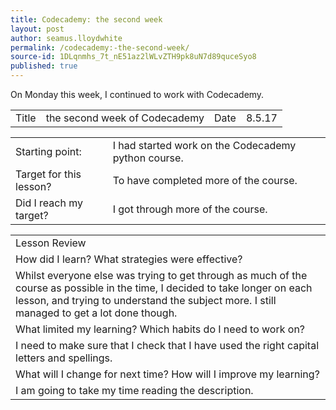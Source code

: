 ```yaml
---
title: Codecademy: the second week
layout: post
author: seamus.lloydwhite
permalink: /codecademy:-the-second-week/
source-id: 1DLqnmhs_7t_nE51az2lWLvZTH9pk8uN7d89quceSyo8
published: true
---
```

On Monday this week, I continued to work with Codecademy.

<table>
  <tr>
    <td>Title</td>
    <td>the second week of Codecademy</td>
    <td>Date</td>
    <td>8.5.17</td>
  </tr>
</table>


<table>
  <tr>
    <td>Starting point:</td>
    <td>I had started work on the Codecademy python course.</td>
  </tr>
  <tr>
    <td>Target for this lesson?</td>
    <td>To have completed more of the course.</td>
  </tr>
  <tr>
    <td>Did I reach my target? </td>
    <td>I got through more of the course.</td>
  </tr>
</table>


<table>
  <tr>
    <td>Lesson Review</td>
  </tr>
  <tr>
    <td>How did I learn? What strategies were effective? </td>
  </tr>
  <tr>
    <td>Whilst everyone else was trying to get through as much of the course as possible in the time, I decided to take longer on each lesson, and trying to understand the subject more. I still managed to get a lot done though.</td>
  </tr>
  <tr>
    <td>What limited my learning? Which habits do I need to work on? </td>
  </tr>
  <tr>
    <td>I need to make sure that I check that I have used the right capital letters and spellings.</td>
  </tr>
  <tr>
    <td>What will I change for next time? How will I improve my learning?</td>
  </tr>
  <tr>
    <td>I am going to take my time reading the description.</td>
  </tr>
</table>


